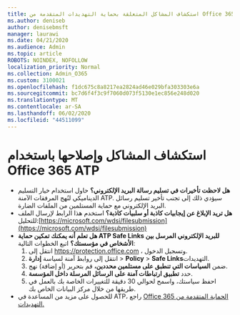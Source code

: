 ```yaml
---
title: استكشاف المشاكل المتعلقة بحماية التهديدات المتقدمة من Office 365 (ATP)
ms.author: deniseb
author: denisebmsft
manager: laurawi
ms.date: 04/21/2020
ms.audience: Admin
ms.topic: article
ROBOTS: NOINDEX, NOFOLLOW
localization_priority: Normal
ms.collection: Admin_O365
ms.custom: 3100021
ms.openlocfilehash: f1dc675c8a8217ea2824ad46e029bfa303303e6a
ms.sourcegitcommit: bc7d6f4f3c9f7060d073f5130e1ec856e248d020
ms.translationtype: MT
ms.contentlocale: ar-SA
ms.lasthandoff: 06/02/2020
ms.locfileid: "44511099"
---
```

# <a name="troubleshoot-issues-with-office-365-atp"></a>استكشاف المشاكل وإصلاحها باستخدام Office 365 ATP

- **هل لاحظت تأخيرات في تسليم رسالة البريد الإلكتروني؟** حاول استخدام خيار التسليم الديناميكي لنُهج المرفقات الآمنة ATP. سيؤدي ذلك إلى تجنب تأخير تسليم رسائل البريد الإلكتروني مع حماية المستلمين من الملفات الضارة.
- **هل تريد الإبلاغ عن إيجابيات كاذبة أو سلبيات كاذبة؟** استخدم هذا الرابط لإرسال الملف للتحليل:[https://microsoft.com/wdsi/filesubmission](https://microsoft.com/wdsi/filesubmission)
- **هل تعلم أنه يمكنك تمكين حماية ATP Safe Links للبريد الإلكتروني المرسل بين الأشخاص في مؤسستك؟** اتبع الخطوات التالية:
    1. انتقل إلى https://protection.office.com ، وتسجيل الدخول.
    2. انتقل إلى روابط آمنة لسياسة **إدارة**  >  **Policy**  >  **Safe Links**التهديدات.
    3. ضمن **السياسات التي تنطبق على مستلمين محددين،** قم بتحرير (أو إضافة) نهج.
    4. حدد **تطبيق ارتباطات آمنة على الرسائل المرسلة داخل المؤسسة**.
    5. احفظ سياستك، واسمح لحوالي 30 دقيقة للتغييرات الخاصة بك بالعمل في طريقها من خلال مركز البيانات الخاص بك.
- للحصول على مزيد من المساعدة في ATP، راجع [Office 365 الحماية المتقدمة من التهديدات.](https://docs.microsoft.com/microsoft-365/security/office-365-security/office-365-atp)